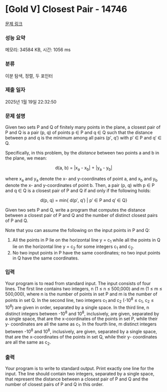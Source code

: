 # [Gold V] Closest Pair - 14746 

[문제 링크](https://www.acmicpc.net/problem/14746) 

### 성능 요약

메모리: 34584 KB, 시간: 1056 ms

### 분류

이분 탐색, 정렬, 두 포인터

### 제출 일자

2025년 1월 19일 22:32:50

### 문제 설명

<p>Given two sets P and Q of finitely many points in the plane, a closest pair of P and Q is a pair (p, q) of points p ∈ P and q ∈ Q such that the distance between p and q is the minimum among all pairs (p′, q′) with p′ ∈ P and q′ ∈ Q.</p>

<p>Specifically, in this problem, by the <em>distance</em> between two points a and b in the plane, we mean:</p>

<p style="text-align: center;">d(a, b) = |x<sub>a</sub> - x<sub>b</sub>| + |y<sub>a</sub> - y<sub>b</sub>|</p>

<p>where x<sub>a</sub> and y<sub>a</sub> denote the x- and y-coordinates of point a, and x<sub>b</sub> and y<sub>b</sub> denote the x- and y-coordinates of point b. Then, a pair (p, q) with p ∈ P and q ∈ Q is a closest pair of P and Q if and only if the following holds:</p>

<p style="text-align: center;">d(p, q) = min{ d(p′, q′) | p′ ∈ P and q′ ∈ Q}</p>

<p>Given two sets P and Q, write a program that computes the distance between a closest pair of P and Q and the number of distinct closest pairs of P and Q.</p>

<p>Note that you can assume the following on the input points in P and Q:</p>

<ol>
	<li>All the points in P lie on the horizontal line y = c<sub>1</sub> while all the points in Q lie on the horizontal line y = c<sub>2</sub> for some integers c<sub>1</sub> and c<sub>2</sub>.</li>
	<li>No two input points in P have the same coordinates; no two input points in Q have the same coordinates.</li>
</ol>

### 입력 

 <p>Your program is to read from standard input. The input consists of four lines. The first line contains two integers, n (1 ≤ n ≤ 500,000) and m (1 ≤ m ≤ 500,000), where n is the number of points in set P and m is the number of points in set Q. In the second line, two integers c<sub>1</sub> and c<sub>2</sub> (-10<sup>8</sup> ≤ c<sub>1</sub>, c<sub>2</sub> ≤ 10<sup>8</sup>) are given in order, separated by a single space. In the third line, n distinct integers between -10<sup>8</sup> and 10<sup>8</sup>, inclusively, are given, separated by a single space, that are the x-coordinates of the points in set P, while their y- coordinates are all the same as c<sub>1</sub>. In the fourth line, m distinct integers between -10<sup>8</sup> and 10<sup>8</sup>, inclusively, are given, separated by a single space, that are the x-coordinates of the points in set Q, while their y- coordinates are all the same as c<sub>2</sub>.</p>

### 출력 

 <p>Your program is to write to standard output. Print exactly one line for the input. The line should contain two integers, separated by a single space, that represent the distance between a closest pair of P and Q and the number of closest pairs of P and Q in this order.</p>

